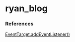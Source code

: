 # ryan_blog





### References

[EventTarget.addEventListener()](https://developer.mozilla.org/en-US/docs/Web/API/EventTarget/addEventListener)
